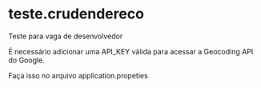 # teste.crudendereco
Teste para vaga de desenvolvedor

É necessário adicionar uma API_KEY válida para acessar a Geocoding API do Google.

Faça isso no arquivo application.propeties

